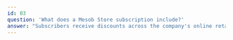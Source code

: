 ```yaml
---
id: 03
question: 'What does a Mesob Store subscription include?'
answer: "Subscribers receive discounts across the company's online retail platforms and shoppers receive their orders within two days. For pricing please contact us"
---
```

